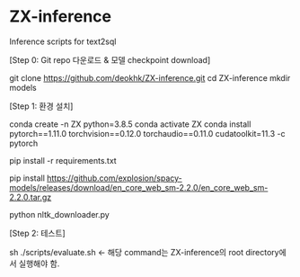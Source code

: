 # ZX-inference
Inference scripts for text2sql 

[Step 0: Git repo 다운로드 & 모델 checkpoint download]

git clone https://github.com/deokhk/ZX-inference.git
cd ZX-inference
mkdir models 


[Step 1: 환경 설치]

conda create -n ZX python=3.8.5
conda activate ZX 
conda install pytorch==1.11.0 torchvision==0.12.0 torchaudio==0.11.0 cudatoolkit=11.3 -c pytorch


pip install -r requirements.txt

pip install https://github.com/explosion/spacy-models/releases/download/en_core_web_sm-2.2.0/en_core_web_sm-2.2.0.tar.gz

python nltk_downloader.py

[Step 2: 테스트]

sh ./scripts/evaluate.sh    <- 해당 command는 ZX-inference의 root directory에서 실행해야 함.

